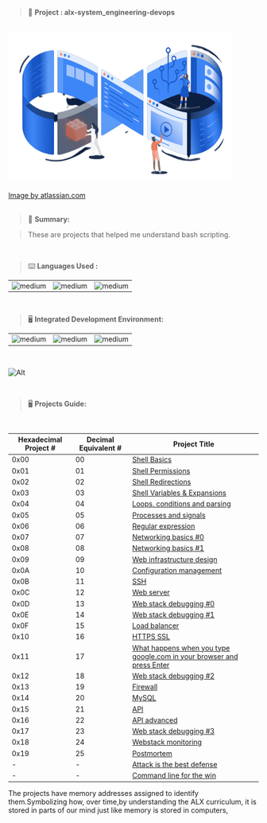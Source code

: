 > 🚧 **Project : alx-system_engineering-devops** 

<br>

<div>
  <a href="https://github.com/iamnotnato/alx-system_engineering-devops">
    <img src="https://github.com/iamnotnato/alx-system_engineering-devops/blob/master/images/devops1.png" alt="Logo" width="450" height="300">
  </a>
</div>

<br>

<div>
 <a href="https://www.atlassian.com/devops/frameworks/team-structure">Image by atlassian.com</a>
</div>

<br>

> 📝 **Summary:**

> These are projects that helped me understand bash scripting.

<br>

> ⌨️ **Languages Used :**

<table>
  <tr>
    <td><img alt="medium" src="https://img.shields.io/badge/Shell_Script-121011?style=for-the-badge&logo=gnu-bash&logoColor=white"></td>
    <td><img alt="medium" src="https://img.shields.io/badge/Python-3776AB?style=for-the-badge&logo=python&logoColor=white"></td>
    <td><img alt="medium" src="https://img.shields.io/badge/MySQL-00000F?style=for-the-badge&logo=mysql&logoColor=white"></td>
  </tr>
</table>

<br>

> 🖥️ **Integrated Development Environment:**

<table>
  <tr>
<td><img alt="medium" src="https://img.shields.io/badge/Kali_Linux-557C94?style=for-the-badge&logo=kali-linux&logoColor=white"></td>
<td><img alt="medium" src="https://img.shields.io/badge/GNU%20Bash-4EAA25?style=for-the-badge&logo=GNU%20Bash&logoColor=white"></td>
<td><img alt="medium" src="https://img.shields.io/badge/Emacs-%237F5AB6.svg?&style=for-the-badge&logo=gnu-emacs&logoColor=white"></td>
  </tr>
</table>

<br>

![Alt](https://repobeats.axiom.co/api/embed/91ac37b53e43b84fc8bee59df74f32cb4c53c465.svg "Repobeats analytics image")

<br>

> 🖥️ **Projects Guide:**

<br>

| Hexadecimal Project # |  Decimal Equivalent # | Project Title                                                                                                                                                |
| --------------------- | --------------------- | ------------------------------------------------------------------------------------------------------------------------------------------------------------ |
|           0x00        |         00            | [Shell Basics](./0x00-shell_basics)                                                                                                                          | 
|           0x01        |         01            | [Shell Permissions](./0x01-shell_permissions)                                                                                                                |
|           0x02        |         02            | [Shell Redirections](./0x02-shell_redirections)                      	                                                                                       | 
|           0x03        |         03            | [Shell Variables & Expansions](./0x03-shell_variables_expansions)                                                                                            | 
|           0x04        |         04            | [Loops, conditions and parsing](./0x04-loops_conditions_and_parsing)                                                                                         | 
|           0x05        |         05            | [Processes and signals](./0x05-processes_and_signals)                                                                                                        |
|           0x06        |         06            | [Regular expression](./0x06-regular_expressions)                                                                                                             | 
|           0x07        |         07            | [Networking basics #0](./0x07-networking_basics)                                                                                                             | 
|           0x08        |         08            | [Networking basics #1](./0x08-networking_basics_2)                                                                                                           | 
|           0x09        |         09            | [Web infrastructure design](./0x09-web_infrastructure_design)                                                                                                |
|           0x0A        |         10            | [Configuration management](./0x0A-configuration_management)                                                                                                  | 
|           0x0B        |         11            | [SSH](./0x0B-ssh)                                                                                                                                            | 
|           0x0C        |         12            | [Web server](./0x0C-web_server)                                                                                                                              | 
|           0x0D        |         13            | [Web stack debugging #0](./0x0D-web_stack_debugging_0)                                                                                                       | 
|           0x0E        |         14            | [Web stack debugging #1](./0x0E-web_stack_debugging_1)                                                                                                       |
|           0x0F        |         15            | [Load balancer](./0x0F-load_balancer)                                                                                                                        | 
|           0x10        |         16            | [HTTPS SSL](./0x10-https_ssl)                                                                                                                                | 
|           0x11        |         17            | [What happens when you type google.com in your browser and press Enter](./0x11-what_happens_when_your_type_google_com_in_your_browser_and_press_enter)       |
|           0x12        |         18            | [Web stack debugging #2](./0x12-web_stack_debugging_2)                                                                                                       | 
|           0x13        |         19            | [Firewall](./0x13-firewall)                                                                                                                                  | 
|           0x14        |         20            | [MySQL](./0x14-mysql)                                                                                                                                        | 
|           0x15        |         21            | [API](./0x15-api)                                                                                                                                            |
|           0x16        |         22            | [API advanced](./0x16-api_advanced)                                                                                                                          | 
|           0x17        |         23            | [Web stack debugging #3](./0x17-web_stack_debugging_3)                                                                                                       |
|           0x18        |         24            | [Webstack monitoring](./0x18-webstack_monitoring)                                                                                                            |
|           0x19        |         25            | [Postmortem](./0x19-postmortem)                                                                                                                              | 
|            -          |         -             | [Attack is the best defense](./attack_is_the_best_defense)                                                                                                   | 
|            -          |         -             | [Command line for the win](./command_line_for_the_win)                                                                                                       |


The projects have memory addresses assigned to identify them.Symbolizing how, over time,by understanding the ALX curriculum, it is stored in parts of our mind just like memory is stored in computers,

